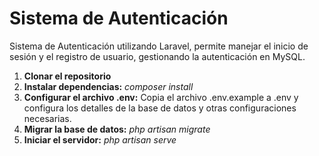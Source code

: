 # Sistema de Autenticación
Sistema de Autenticación utilizando Laravel, permite manejar el inicio de sesión y el registro de usuario, gestionando la autenticación en MySQL.

1. **Clonar el repositorio**
2. **Instalar dependencias:** *composer install*
3. **Configurar el archivo .env:** Copia el archivo .env.example a .env y configura los detalles de la base de datos y otras configuraciones necesarias.
4. **Migrar la base de datos:** *php artisan migrate*
5. **Iniciar el servidor:** *php artisan serve*
